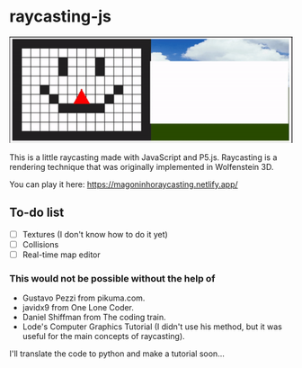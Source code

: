 # raycasting-js
![demo](demo.gif)

This is a little raycasting made with JavaScript and P5.js. Raycasting is a rendering technique that was originally implemented in Wolfenstein 3D.

You can play it here: https://magoninhoraycasting.netlify.app/

## To-do list

- [ ] Textures (I don't know how to do it yet)
- [ ] Collisions
- [ ] Real-time map editor

### This would not be possible without the help of

- Gustavo Pezzi from pikuma.com.
- javidx9 from One Lone Coder.
- Daniel Shiffman from The coding train.
- Lode's Computer Graphics Tutorial (I didn't use his method, but it was useful for the main concepts of raycasting).

I'll translate the code to python and make a tutorial soon...